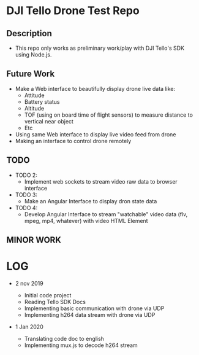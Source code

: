 # DJI Tello Drone Test Repo

## Description

- This repo only works as preliminary work/play with DJI Tello's SDK using Node.js.

## Future Work

- Make a Web interface to beautifully display drone live data like:
    - Attitude
    - Battery status
    - Altitude
    - TOF (using on board time of flight sensors) to measure distance to vertical near object
    - Etc
- Using same Web interface to display live video feed from drone
- Making an interface to control drone remotely

## TODO
- TODO 2:
    - Implement web sockets to stream video raw data to browser interface
- TODO 3:
    - Make an Angular Interface to display dron state data
- TODO 4:
    - Develop Angular Interface to stream "watchable" video data (flv, mpeg, mp4, whatever) with video HTML Element

## MINOR WORK





# LOG
- 2 nov 2019
    - Initial code project
    - Reading Tello SDK Docs
    - Implementing basic communication with drone via UDP
    - Implementing h264 data stream with drone via UDP

- 1 Jan 2020
    - Translating code doc to english
    - Implementing mux.js to decode h264 stream
